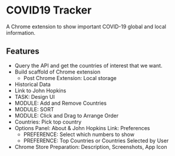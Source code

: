 # COVID19 Tracker
A Chrome extension to show important COVID-19 global and local information.

## Features
- Query the API and get the countries of interest that we want.
- Build scaffold of Chrome extension
  - Post Chrome Extension: Local storage 
- Historical Data
- Link to John Hopkins
- TASK: Design UI
- MODULE: Add and Remove Countries
- MODULE: SORT
- MODULE: Click and Drag to Arrange Order
- Countries: Pick top country
- Options Panel: About & John Hopkins Link: Preferences
  - PREFERENCE: Select which numbers to show
  - PREFERENCE: Top Countries or Countries Selected by User
- Chrome Store Preparation: Description, Screenshots, App Icon
